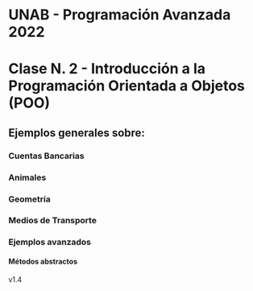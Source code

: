 # UNAB - Programación Avanzada 2022

# Clase N. 2 - Introducción a la Programación Orientada a Objetos (POO)

## Ejemplos generales sobre:

### Cuentas Bancarias
### Animales
### Geometría
### Medios de Transporte
### Ejemplos avanzados
#### Métodos abstractos


v1.4
